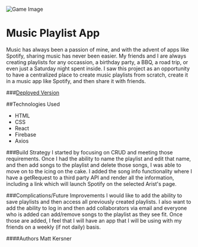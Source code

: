 ![Game Image](https://i.imgur.com/kk0g5wV.png)

# Music Playlist App
Music has always been a passion of mine, and with the advent of apps like Spotify, sharing music has never been easier. My friends and I are always creating playlists for any occassion, a birthday party, a BBQ, a road trip, or even just a Saturday night spent inside. I saw this project as an opportunity to have a centralized place to create music playlists from scratch, create it in a music app like Spotify, and then share it with friends. 

###[Deployed Version](http://philologist-otter-32505.bitballoon.com/) 


##Technologies Used
- HTML
- CSS
- React
- Firebase
- Axios

###Build Strategy
I started by focusing on CRUD and meeting those requirements. Once I had the ability to name the playlist and edit that name, and then add songs to the playlist and delete those songs, I was able to move on to the icing on the cake. I added the song info functionality where I have a getRequest to a third party API and render all the information, including a link which will launch Spotify on the selected Arist's page.

###Complications/Future Improvements
I would like to add the ability to save playlists and then access all previously created playlists. I also want to add the ability to log in and then add collaborators via email and everyone who is added can add/remove songs to the playlist as they see fit. Once those are added, I feel that I will have an app that I will be using with my friends on a weekly (if not daily) basis.

####Authors
Matt Kersner
